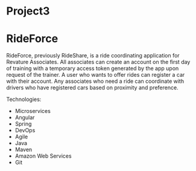 # Project3

# RideForce

RideForce, previously RideShare, is a ride coordinating application for Revature Associates. All associates can create an account on the first day of training with a temporary access token generated by the app upon request of the trainer. A user who wants to offer rides can register a car with their account. Any associates who need a ride can coordinate with drivers who have registered cars based on proximity and preference.

Technologies:
- Microservices
- Angular
- Spring
- DevOps
- Agile
- Java
- Maven
- Amazon Web Services
- Git